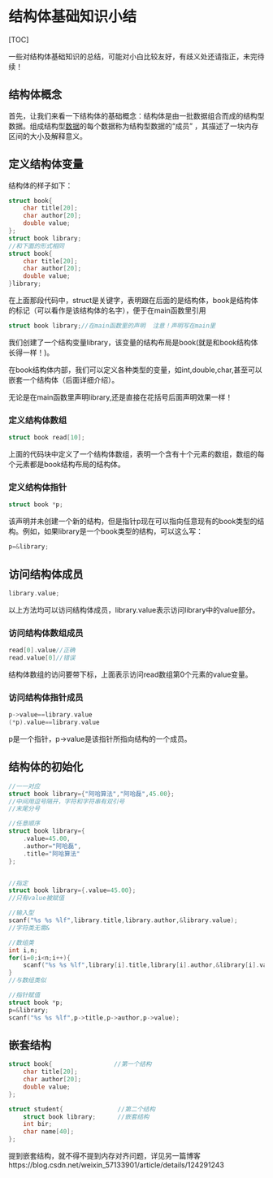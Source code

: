 # 结构体基础知识小结

[TOC]

一些对结构体基础知识的总结，可能对小白比较友好，有歧义处还请指正，未完待续！

## 结构体概念

首先，让我们来看一下结构体的基础概念：结构体是由一批数据组合而成的结构型数据。组成结构型[数据](https://baike.baidu.com/item/数据/5947370)的每个数据称为结构型数据的“成员” ，其描述了一块内存区间的大小及解释意义。

## 定义结构体变量

结构体的样子如下：

```c
struct book{
    char title[20];
    char author[20];
    double value;
};
struct book library;
//和下面的形式相同
struct book{
    char title[20];
    char author[20];
    double value;
}library;
```

在上面那段代码中，struct是关键字，表明跟在后面的是结构体，book是结构体的标记（可以看作是该结构体的名字），便于在main函数里引用

```c
struct book library;//在main函数里的声明  注意！声明写在main里
```

我们创建了一个结构变量library，该变量的结构布局是book(就是和book结构体长得一样！)。

在book结构体内部，我们可以定义各种类型的变量，如int,double,char,甚至可以嵌套一个结构体（后面详细介绍）。

无论是在main函数里声明library,还是直接在花括号后面声明效果一样！

### 定义结构体数组

```c
struct book read[10];
```

上面的代码块中定义了一个结构体数组，表明一个含有十个元素的数组，数组的每个元素都是book结构布局的结构体。

### 定义结构体指针

```c
struct book *p;
```

该声明并未创建一个新的结构，但是指针p现在可以指向任意现有的book类型的结构。例如，如果library是一个book类型的结构，可以这么写：

```c
p=&library;
```

## 访问结构体成员

```c
library.value;
```

以上方法均可以访问结构体成员，library.value表示访问library中的value部分。

### 访问结构体数组成员

```c
read[0].value//正确
read.value[0]//错误
```

结构体数组的访问要带下标，上面表示访问read数组第0个元素的value变量。

### 访问结构体指针成员

```c
p->value==library.value
(*p).value==library.value
```

p是一个指针，p->value是该指针所指向结构的一个成员。

## 结构体的初始化

```c
//一一对应
struct book library={"阿哈算法","阿哈磊",45.00};
//中间用逗号隔开，字符和字符串有双引号
//末尾分号
```

```c
//任意顺序
struct book library={
    .value=45.00,
    .author="阿哈磊",
    .title="阿哈算法"
};


//指定
struct book library={.value=45.00};
//只有value被赋值
```

```c
//输入型
scanf("%s %s %lf",library.title,library.author,&library.value);
//字符类无需&

//数组类
int i,n;
for(i=0;i<n;i++){
    scanf("%s %s %lf",library[i].title,library[i].author,&library[i].valu);
}
//与数组类似
```

```c
//指针赋值
struct book *p;
p=&library;
scanf("%s %s %lf",p->title,p->author,p->value);
```

## 嵌套结构

```c
struct book{                 //第一个结构
    char title[20];
    char author[20];
    double value;
};

struct student{               //第二个结构
    struct book library;      //嵌套结构
    int bir;
    char name[40];
};
```

提到嵌套结构，就不得不提到内存对齐问题，详见另一篇博客https://blog.csdn.net/weixin_57133901/article/details/124291243